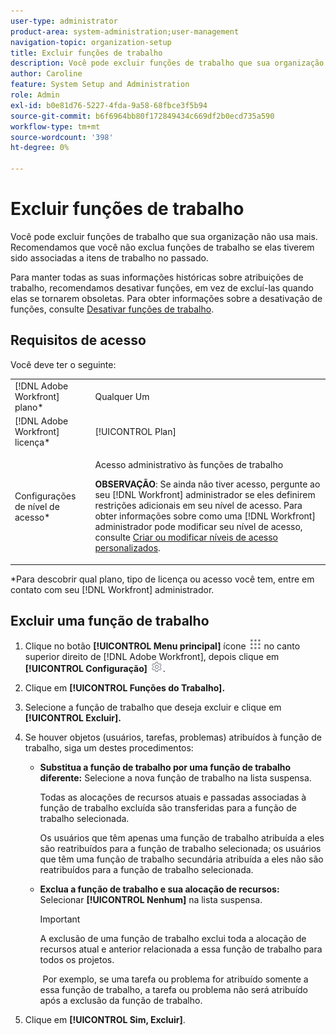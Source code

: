 ```yaml
---
user-type: administrator
product-area: system-administration;user-management
navigation-topic: organization-setup
title: Excluir funções de trabalho
description: Você pode excluir funções de trabalho que sua organização não usa mais. Recomendamos que você não exclua funções de trabalho se elas tiverem sido associadas a itens de trabalho no passado. Para manter todas as suas informações históricas sobre atribuições de trabalho, recomendamos desativar funções, em vez de excluí-las quando elas se tornarem obsoletas. Para obter informações sobre a desativação de funções, consulte Desativar funções de trabalho.
author: Caroline
feature: System Setup and Administration
role: Admin
exl-id: b0e81d76-5227-4fda-9a58-68fbce3f5b94
source-git-commit: b6f6964bb80f172849434c669df2b0ecd735a590
workflow-type: tm+mt
source-wordcount: '398'
ht-degree: 0%

---
```


# Excluir funções de trabalho

Você pode excluir funções de trabalho que sua organização não usa mais. Recomendamos que você não exclua funções de trabalho se elas tiverem sido associadas a itens de trabalho no passado.

Para manter todas as suas informações históricas sobre atribuições de trabalho, recomendamos desativar funções, em vez de excluí-las quando elas se tornarem obsoletas. Para obter informações sobre a desativação de funções, consulte [Desativar funções de trabalho](../../../administration-and-setup/set-up-workfront/organizational-setup/deactivate-job-roles.md).

## Requisitos de acesso

Você deve ter o seguinte:

<table style="table-layout:auto"> 
 <col> 
 <col> 
 <tbody> 
  <tr> 
   <td role="rowheader">[!DNL Adobe Workfront] plano*</td> 
   <td> <p>Qualquer Um </p> </td> 
  </tr> 
  <tr> 
   <td role="rowheader">[!DNL Adobe Workfront] licença*</td> 
   <td>[!UICONTROL Plan]</td> 
  </tr> 
  <tr> 
   <td role="rowheader">Configurações de nível de acesso*</td> 
   <td> <p>Acesso administrativo às funções de trabalho</p> <p><b>OBSERVAÇÃO</b>: Se ainda não tiver acesso, pergunte ao seu [!DNL Workfront] administrador se eles definirem restrições adicionais em seu nível de acesso. Para obter informações sobre como uma [!DNL Workfront] administrador pode modificar seu nível de acesso, consulte <a href="../../../administration-and-setup/add-users/configure-and-grant-access/create-modify-access-levels.md" class="MCXref xref">Criar ou modificar níveis de acesso personalizados</a>.</p> </td> 
  </tr> 
 </tbody> 
</table>

&#42;Para descobrir qual plano, tipo de licença ou acesso você tem, entre em contato com seu [!DNL Workfront] administrador.

## Excluir uma função de trabalho

<!--
<p data-mc-conditions="QuicksilverOrClassic.Draft mode">(NOTE: this moved from create and manage job roles)</p>
-->

1. Clique no botão **[!UICONTROL Menu principal]** ícone ![](assets/main-menu-icon.png) no canto superior direito de [!DNL Adobe Workfront], depois clique em **[!UICONTROL Configuração]** ![](assets/gear-icon-settings.png).

1. Clique em **[!UICONTROL Funções do Trabalho].**
1. Selecione a função de trabalho que deseja excluir e clique em **[!UICONTROL Excluir].**
1. Se houver objetos (usuários, tarefas, problemas) atribuídos à função de trabalho, siga um destes procedimentos:

   * **Substitua a função de trabalho por uma função de trabalho diferente:** Selecione a nova função de trabalho na lista suspensa.

      Todas as alocações de recursos atuais e passadas associadas à função de trabalho excluída são transferidas para a função de trabalho selecionada.

      Os usuários que têm apenas uma função de trabalho atribuída a eles são reatribuídos para a função de trabalho selecionada; os usuários que têm uma função de trabalho secundária atribuída a eles não são reatribuídos para a função de trabalho selecionada.

   * **Exclua a função de trabalho e sua alocação de recursos:** Selecionar **[!UICONTROL Nenhum]** na lista suspensa.

      >[!IMPORTANT]
      >
      >A exclusão de uma função de trabalho exclui toda a alocação de recursos atual e anterior relacionada a essa função de trabalho para todos os projetos.

      &#x200B; Por exemplo, se uma tarefa ou problema for atribuído somente a essa função de trabalho, a tarefa ou problema não será atribuído após a exclusão da função de trabalho.

1. Clique em  **[!UICONTROL Sim, Excluir]**.

